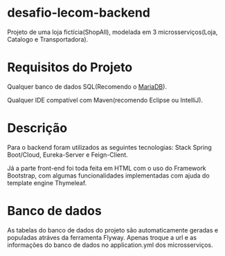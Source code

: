 # desafio-lecom-backend
Projeto de uma loja fictícia(ShopAll), modelada em 3 microsserviços(Loja, Catalogo e Transportadora).

# Requisitos do Projeto
Qualquer banco de dados SQL(Recomendo o [MariaDB](https://mariadb.org/download/?t=mariadb&p=mariadb&r=10.6.5&os=windows&cpu=x86_64&pkg=msi&m=fder)).

Qualquer IDE compatível com Maven(recomendo Eclipse ou IntelliJ).

# Descrição

Para o backend foram utilizados as seguintes tecnologias: Stack Spring Boot/Cloud, Eureka-Server e Feign-Client.

Já a parte front-end foi toda feita em HTML com o uso do Framework Bootstrap, com algumas funcionalidades implementadas com ajuda do template engine Thymeleaf.

# Banco de dados

As tabelas do banco de dados do projeto são automaticamente geradas e populadas atráves da ferramenta Flyway.
Apenas troque a url e as informações do banco de dados no application.yml dos microsserviços.
